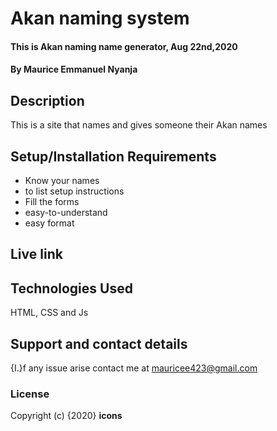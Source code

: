 # Akan naming system
#### This is Akan naming name generator, Aug 22nd,2020
#### By **Maurice Emmanuel Nyanja**
## Description
This is a site that names and gives someone their Akan names
## Setup/Installation Requirements
* Know your names
* to list setup instructions
* Fill the forms
* easy-to-understand
* easy format
## Live link

## Technologies Used
HTML, CSS and Js
## Support and contact details
{I.}f any issue arise contact me at mauricee423@gmail.com
### License

Copyright (c) {2020} **icons**